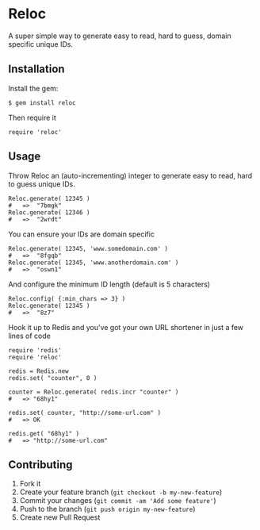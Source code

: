 # Reloc

A super simple way to generate easy to read, hard to guess, domain specific unique IDs.

## Installation

Install the gem:

    $ gem install reloc

Then require it

	require 'reloc'

## Usage

Throw Reloc an (auto-incrementing) integer to generate easy to read, hard to guess unique IDs.

	Reloc.generate( 12345 )
	#	=>	"7bmgk"
	Reloc.generate( 12346 )
	#	=>	"2wrdt"

You can ensure your IDs are domain specific

	Reloc.generate( 12345, 'www.somedomain.com' )
	#	=>	"8fgqb"
	Reloc.generate( 12345, 'www.anotherdomain.com' )
	#	=>	"oswn1"

And configure the minimum ID length (default is 5 characters)

	Reloc.config( {:min_chars => 3} )
	Reloc.generate( 12345 )
	#	=>	"8z7"	

Hook it up to Redis and you've got your own URL shortener in just a few lines of code

	require 'redis'
	require 'reloc'
	
	redis = Redis.new
	redis.set( "counter", 0 )

	counter = Reloc.generate( redis.incr "counter" )
	#	=> "68hy1"

	redis.set( counter, "http://some-url.com" )
	#	=> OK

	redis.get( "68hy1" )
	#	=> "http://some-url.com"

## Contributing

1. Fork it
2. Create your feature branch (`git checkout -b my-new-feature`)
3. Commit your changes (`git commit -am 'Add some feature'`)
4. Push to the branch (`git push origin my-new-feature`)
5. Create new Pull Request
